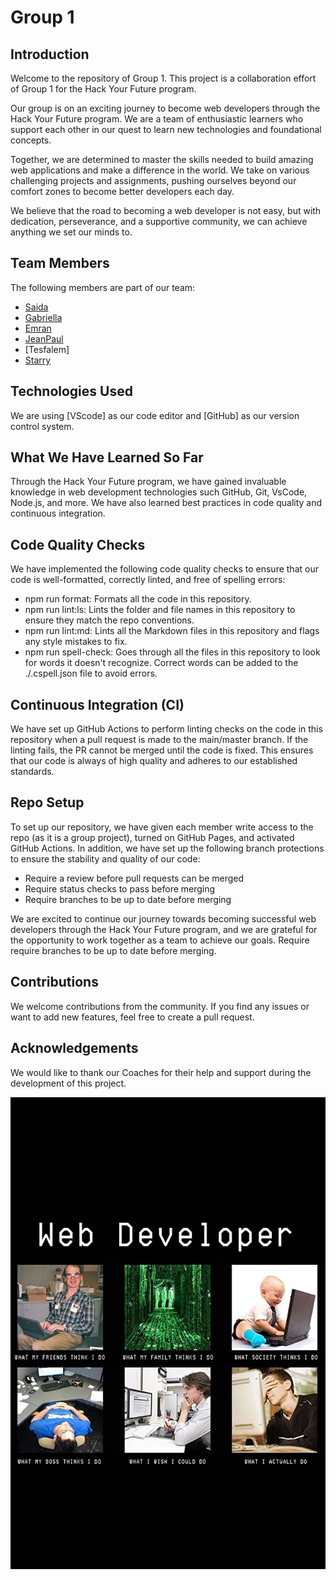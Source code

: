 # Group 1

## Introduction

Welcome to the repository of Group 1. This project is a collaboration effort of
Group 1 for the Hack Your Future program.

Our group is on an exciting journey to become web developers through the Hack
Your Future program. We are a team of enthusiastic learners who support each
other in our quest to learn new technologies and foundational concepts.

Together, we are determined to master the skills needed to build amazing web
applications and make a difference in the world. We take on various challenging
projects and assignments, pushing ourselves beyond our comfort zones to become
better developers each day.

We believe that the road to becoming a web developer is not easy, but with
dedication, perseverance, and a supportive community, we can achieve anything we
set our minds to.

## Team Members

The following members are part of our team:

- [Saida](https://github.com/HYF-Class20/workflows-group1-intro/blob/saidakf/groups-bio/saidabio/saidabio.md)
- [Gabriella](https://github.com/HYF-Class20/workflows-group1-intro/blob/master/groups-bio/gabriellalohy.md)
- [Emran](https://github.com/HYF-Class20/workflows-group1-intro/blob/master/groups-bio/info/emran.md)
- [JeanPaul](https://github.com/HYF-Class20/workflows-group1-intro/blob/master/groups-bio/jeanpaul.md)
- [Tesfalem]
- [Starry](https://github.com/HYF-Class20/workflows-group1-intro/blob/master/groups-bio/starry/starry.md)

## Technologies Used

We are using [VScode] as our code editor and [GitHub] as our version control
system.

## What We Have Learned So Far

Through the Hack Your Future program, we have gained invaluable knowledge in web
development technologies such GitHub, Git, VsCode, Node.js, and more. We have
also learned best practices in code quality and continuous integration.

## Code Quality Checks

We have implemented the following code quality checks to ensure that our code is
well-formatted, correctly linted, and free of spelling errors:

- npm run format: Formats all the code in this repository.
- npm run lint:ls: Lints the folder and file names in this repository to ensure
  they match the repo conventions.
- npm run lint:md: Lints all the Markdown files in this repository and flags any
  style mistakes to fix.
- npm run spell-check: Goes through all the files in this repository to look for
  words it doesn't recognize. Correct words can be added to the ./.cspell.json
  file to avoid errors.

## Continuous Integration (CI)

We have set up GitHub Actions to perform linting checks on the code in this
repository when a pull request is made to the main/master branch. If the linting
fails, the PR cannot be merged until the code is fixed. This ensures that our
code is always of high quality and adheres to our established standards.

## Repo Setup

To set up our repository, we have given each member write access to the repo (as
it is a group project), turned on GitHub Pages, and activated GitHub Actions. In
addition, we have set up the following branch protections to ensure the
stability and quality of our code:

- Require a review before pull requests can be merged
- Require status checks to pass before merging
- Require branches to be up to date before merging

We are excited to continue our journey towards becoming successful web
developers through the Hack Your Future program, and we are grateful for the
opportunity to work together as a team to achieve our goals. Require require
branches to be up to date before merging.

## Contributions

We welcome contributions from the community. If you find any issues or want to
add new features, feel free to create a pull request.

## Acknowledgements

We would like to thank our Coaches for their help and support during the
development of this project.

![photo of web developer](./biography/img/web_dev.jpg)
